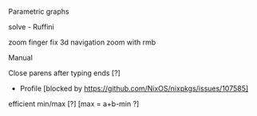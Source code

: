 Parametric graphs

solve - Ruffini

zoom finger
fix 3d navigation
    zoom with rmb

Manual

Close parens after typing ends [?]

 * Profile [blocked by https://github.com/NixOS/nixpkgs/issues/107585]

efficient min/max [?] [max = a+b-min ?]
